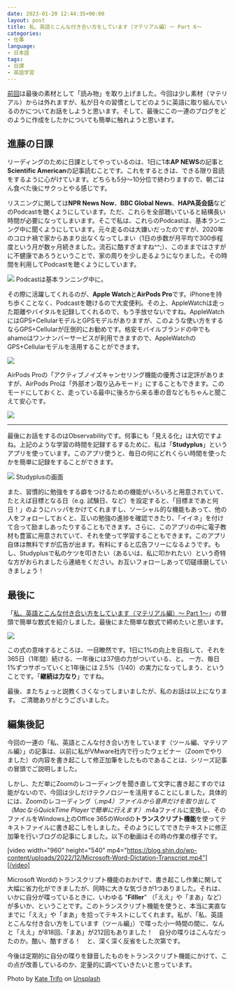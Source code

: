 ```yaml
---
date: 2023-01-20 12:44:35+00:00
layout: post
title: 私、英語とこんな付き合い方をしています（マテリアル編）〜 Part 6〜
categories:
- 仕事
language:
- 日本語
tags:
- 日課
- 英語学習
---
```


[前回](https://blog.shin.do/2023/01/how-i-work-with-english-with-materials-part5/)は最後の素材として「読み物」を取り上げました。今回は少し素材（マテリアル）からは外れますが、私が日々の習慣としてどのように英語に取り組んでいるのかについてお話をしようと思います。そして、最後にこの一連のブログをどのように作成をしたかについても簡単に触れようと思います。


## 進藤の日課


リーディングのために日課としてやっているのは、1日に1本**AP NEWS**の記事と**Scientific American**の記事読むことです。これをするときは、できる限り音読をするように心がけています。どちらも5分〜10分位で終わりますので、朝ごはん食べた後にサクっとやる感じです。

リスニングに関しては**NPR News Now**、**BBC Global News**、**HAPA英会話**などのPodcastを聴くようにしています。ただ、これらを全部聴いていると結構長い時間が必要になってしまいます。そこで私は、これらのPodcastは、基本ランニング中に聞くようにしています。元々走るのは大嫌いだったのですが、2020年のコロナ禍で家からあまり出なくなってしまい（1日の歩数が月平均で300歩程度という月が数ヶ月続きました。流石に酷すぎますね^^;）、このままではさすがに不健康であろうということで、家の周りを少し走るようになりました。その時間を利用してPodcastを聴くようにしています。

[![](https://blog.shin.do/wp-content/uploads/2022/12/kate-trifo-jf_YIwWKg8Q-unsplash-300x205.jpg)](https://blog.shin.do/wp-content/uploads/2022/12/kate-trifo-jf_YIwWKg8Q-unsplash-scaled.jpg) Podcastは基本ランニング中に。

その際に活躍してくれるのが、**Apple Watch**と**AirPods Pro**です。iPhoneを持ち歩くことなく、Podcastを聴けるので大変便利。その上、AppleWatchは走った距離やバイタルを記録してくれるので、もう手放せないですね。AppleWatchにはGPS+CellularモデルとGPSモデルがありますが、このような使い方をするならGPS+Cellularが圧倒的にお勧めです。格安モバイルブランドの中でもahamoはワンナンバーサービスが利用できますので、AppleWatchのGPS+Cellularモデルを活用することができます。

[![](https://blog.shin.do/wp-content/uploads/2022/12/AppleWatch-300x289.png)](https://blog.shin.do/wp-content/uploads/2022/12/AppleWatch.png)

AirPods Proの「アクティブノイズキャンセリング機能の優秀さは定評がありますが、AirPods Proは「外部オン取り込みモード」にすることもできます。このモードにしておくと、走っている最中に後ろから来る車の音などもちゃんと聞こえて安心です。

[![](https://blog.shin.do/wp-content/uploads/2022/12/AirPodsPro-300x262.png)](https://blog.shin.do/wp-content/uploads/2022/12/AirPodsPro.png)



* * *



最後にお話をするのはObservabilityです。何事にも「見える化」は大切ですよね。上記のような学習の時間を記録するするために、私は「**Studyplus**」というアプリを使っています。このアプリ使うと、毎日の何にどれくらい時間を使ったかを簡単に記録をすることができます。

[![](https://blog.shin.do/wp-content/uploads/2022/12/Studyplus-300x280.png)](https://blog.shin.do/wp-content/uploads/2022/12/Studyplus.png) Studyplusの画面



また、習慣的に勉強をする癖をつけるための機能がいろいろと用意されていて、たとえば目標となる日（e.g. 試験日、など）を設定すると、「目標まであと何日！」のようにハッパをかけてくれますし、ソーシャル的な機能もあって、他の人をフォローしておくと、互いの勉強の進捗を確認できたり、「イイネ」を付けて合って励ましあったりすることもできます。さらに、このアプリの中に電子教材も豊富に用意されていて、それを使って学習することもできます。このアプリ自体は無料ですが広告が出ます。有料にすると広告フリーになるようです。もし、Studyplusで私のケツを叩きたい（あるいは、私に叩かれたい）という奇特な方がおられましたら連絡をください。お互いフォローしあって切磋琢磨していきましょう！


## 最後に


「[私、英語とこんな付き合い方をしています（マテリアル編）〜 Part 1〜](https://blog.shin.do/2023/01/how-i-work-with-english-with-materials-part1/)」の冒頭で簡単な数式を紹介しました。最後にまた簡単な数式で締めたいと思います。

[![](https://blog.shin.do/wp-content/uploads/2022/12/Equation-365days-300x108.png)](https://blog.shin.do/wp-content/uploads/2022/12/Equation-365days.png)

この式の意味するところは、一目瞭然です。1日に1%の向上を目指して、それを365日（1年間）続ける、一年後には37倍の力がついている、と。 一方、毎日1%ずつサボっていくと1年後には 2.5%（1/40）の実力になってしまう、ということです。「**継続は力なり**」ですね。

最後、またちょっと説教くさくなってしまいましたが、私のお話は以上になります。 ご清聴ありがとうございました。


## 編集後記


今回の一連の「私、英語とこんな付き合い方をしています（ツール編、マテリアル編）」の記事は、以前に私がVMware社内で行ったウェビナー（Zoomでやりました）の内容を書き起こして修正加筆をしたものであることは、シリーズ記事の冒頭でご説明しました。

しかし、ただ単にZoomのレコーディングを聞き直して文字に書き起こすのでは能がないので、今回は少しだけテクノロジーを活用することにしました。具体的には、Zoomのレコーディング（*.mp4）ファイルから音声だけを取り出して（MacならQuickTime Playerで簡単に行えます）*.m4aファイルに変換し、そのファイルをWindows上のOffice 365のWordの**トランスクリプト機能**を使ってテキストファイルに書き起こしをしました。そのようにしてできたテキストに修正加筆を行いブログの記事にしました。以下の動画はその時の作業の様子です。

[video width="960" height="540" mp4="https://blog.shin.do/wp-content/uploads/2022/12/Microsoft-Word-Dictation-Transcript.mp4"][/video]

Microsoft Wordのトランスクリプト機能のおかげで、書き起こし作業に関して大幅に省力化ができましたが、同時に大きな気づきが1つありました。それは、いかに自分が喋っているときに、いわゆる "**Filller**" （「ええ」や「まあ」など）が多いか、ということです。このトランスクリプト機能を使うと、本当に実直なまでに「ええ」や「まあ」を拾ってテキストにしてくれます。私が、「私、英語とこんな付き合い方をしています（ツール編」）で喋った小一時間の間に、なんと「ええ」が818回、「まあ」が212回もありました！　自分の喋りはこんなだったのか。酷い、酷すぎる！　と、深く深く反省をした次第です。

今後は定期的に自分の喋りを録音したものをトランスクリプト機能にかけて、この点が改善しているのか、定量的に調べていきたいと思っています。

Photo by [Kate Trifo](https://unsplash.com/@katetrifo?utm_source=unsplash&utm_medium=referral&utm_content=creditCopyText) on [Unsplash](https://unsplash.com/s/photos/jogging?utm_source=unsplash&utm_medium=referral&utm_content=creditCopyText)
